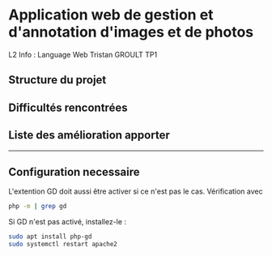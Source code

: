 # Application web de gestion et d'annotation d'images et de photos
L2 Info : Language Web
Tristan GROULT TP1

## Structure du projet

## Difficultés rencontrées

## Liste des amélioration apporter

---

## Configuration necessaire
<!-- Il est necessaire d'activer le module appache `mod_rewrite` qui est utilisé pour réécrire les URLs proprement et donc cacher les choix d'implémentations et de technologie utilisé. Ce module peut être activer (neccessite un redémarage de la config apache2) avec :
```bash
sudo a2enmod rewrite
sudo systemctl restart apache2
``` -->

L'extention GD doit aussi être activer si ce n'est pas le cas. Vérification avec
```bash
php -m | grep gd
```
Si GD n'est pas activé, installez-le :
```bash
sudo apt install php-gd
sudo systemctl restart apache2
```
